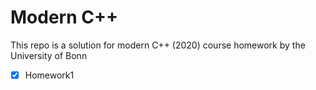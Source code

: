 # Modern C++
This repo is a solution for modern C++ (2020) course homework by the University of Bonn

- [x] Homework1
